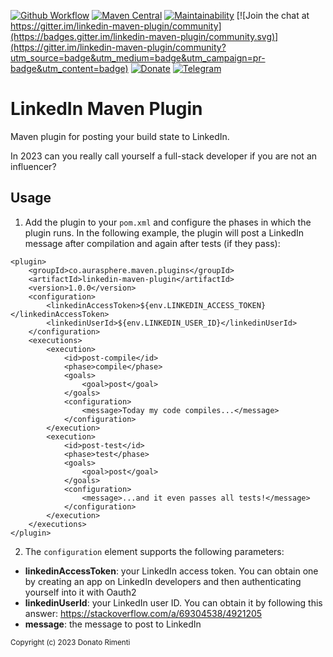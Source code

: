 [![Github Workflow](https://img.shields.io/github/actions/workflow/status/aurasphere/linkedin-maven-plugin/maven.yml?branch=main)](https://github.com/aurasphere/linkedin-maven-plugin/actions)
[![Maven Central](https://img.shields.io/maven-central/v/co.aurasphere.maven.plugins/linkedin-maven-plugin.svg)](https://search.maven.org/artifact/co.aurasphere.maven.plugins/linkedin-maven-plugin/1.0.0/jar)
[![Maintainability](https://api.codeclimate.com/v1/badges/44001e2c5b47062c078d/maintainability)](https://codeclimate.com/github/aurasphere/linkedin-maven-plugin/maintainability)
[![Join the chat at https://gitter.im/linkedin-maven-plugin/community](https://badges.gitter.im/linkedin-maven-plugin/community.svg)](https://gitter.im/linkedin-maven-plugin/community?utm_source=badge&utm_medium=badge&utm_campaign=pr-badge&utm_content=badge)
[![Donate](https://img.shields.io/badge/Donate-PayPal-orange.svg)](https://www.paypal.com/donate/?cmd=_donations&business=8UK2BZP2K8NSS)
[![Telegram](https://img.shields.io/badge/-telegram-a?color=white&logo=telegram)](https://t.me/+Wy1DPTLyFGg0OWE0)

# LinkedIn Maven Plugin

Maven plugin for posting your build state to LinkedIn.

In 2023 can you really call yourself a full-stack developer if you are not an influencer?

## Usage

1. Add the plugin to your ```pom.xml``` and configure the phases in which the plugin runs. In the following example, the plugin will post a LinkedIn message after compilation and again after tests (if they pass):

```
<plugin>
    <groupId>co.aurasphere.maven.plugins</groupId>
    <artifactId>linkedin-maven-plugin</artifactId>
    <version>1.0.0</version>
    <configuration>
        <linkedinAccessToken>${env.LINKEDIN_ACCESS_TOKEN}</linkedinAccessToken>
        <linkedinUserId>${env.LINKEDIN_USER_ID}</linkedinUserId>
    </configuration>
    <executions>
        <execution>
            <id>post-compile</id>
            <phase>compile</phase>
            <goals>
                <goal>post</goal>
            </goals>
            <configuration>
                <message>Today my code compiles...</message>
            </configuration>
        </execution>
        <execution>
            <id>post-test</id>
            <phase>test</phase>
            <goals>
                <goal>post</goal>
            </goals>
            <configuration>
                <message>...and it even passes all tests!</message>
            </configuration>
        </execution>
    </executions>
</plugin>
```

2. The ```configuration``` element supports the following parameters:

- **linkedinAccessToken**: your LinkedIn access token. You can obtain one by creating an app on LinkedIn developers and then authenticating yourself into it with Oauth2
- **linkedinUserId**: your LinkedIn user ID. You can obtain it by following this answer: https://stackoverflow.com/a/69304538/4921205
- **message**: the message to post to LinkedIn

<sub>Copyright (c) 2023 Donato Rimenti</sub>
